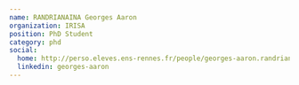 ```yaml
---
name: RANDRIANAINA Georges Aaron
organization: IRISA
position: PhD Student
category: phd 
social:
  home: http://perso.eleves.ens-rennes.fr/people/georges-aaron.randrianaina/
  linkedin: georges-aaron
---
```

